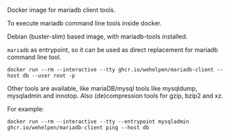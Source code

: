 Docker image for mariadb client tools.

To execute mariadb command line tools inside docker.

Debian (buster-slim) based image, with mariadb-tools installed.

`mariadb` as entrypoint, so it can be used as direct replacement for mariadb command line tool.

```console
docker run --rm --interactive --tty ghcr.io/wehelpen/mariadb-client --host db --user root -p
```

Other tools are available, like mariaDB/mysql tools like mysqldump, mysqladmin and innotop.
Also (de)compression tools for gzip, bzip2 and xz.

For example:

```console
docker run --rm --interactive --tty --entrypoint mysqladmin ghcr.io/wehelpen/mariadb-client ping --host db
```
